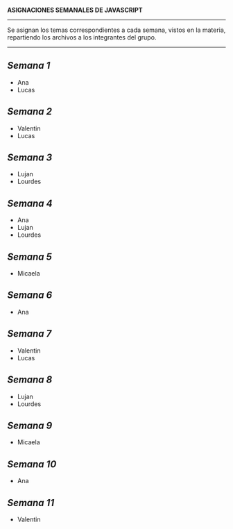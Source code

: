 **ASIGNACIONES SEMANALES DE JAVASCRIPT**
________________________________________________________________________________________________________________________

Se asignan los temas correspondientes a cada semana, vistos en la materia, repartiendo los archivos a los integrantes del grupo.

________________________________________________________________________________________________________________________
*Semana 1*
------------------------------------------------------------------------------------------------------------------------
* Ana
* Lucas

*Semana 2*
------------------------------------------------------------------------------------------------------------------------
* Valentin
* Lucas

*Semana 3*
------------------------------------------------------------------------------------------------------------------------
* Lujan
* Lourdes

*Semana 4*
------------------------------------------------------------------------------------------------------------------------
* Ana
* Lujan
* Lourdes
  
*Semana 5*
------------------------------------------------------------------------------------------------------------------------
* Micaela

*Semana 6*
------------------------------------------------------------------------------------------------------------------------
* Ana
  
*Semana 7*
------------------------------------------------------------------------------------------------------------------------
* Valentin
* Lucas

*Semana 8*
------------------------------------------------------------------------------------------------------------------------
* Lujan
* Lourdes

*Semana 9*
------------------------------------------------------------------------------------------------------------------------
* Micaela

*Semana 10*
------------------------------------------------------------------------------------------------------------------------
* Ana

*Semana 11*
------------------------------------------------------------------------------------------------------------------------
* Valentin

